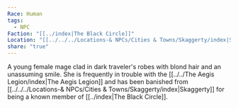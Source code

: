 ```yaml
---
Race: Human
tags:
  - NPC
Faction: "[[../index|The Black Circle]]"
Location: "[[../../../Locations-& NPCs/Cities & Towns/Skaggerty/index|Skaggerty]] (Region)"
share: "true"
---
```


A young female mage clad in dark traveler's robes with blond hair and an unassuming smile. She is frequently in trouble with the [[../../The Aegis Legion/index|The Aegis Legion]] and has been banished from [[../../../Locations-& NPCs/Cities & Towns/Skaggerty/index|Skaggerty]] for being a known member of [[../index|The Black Circle]].